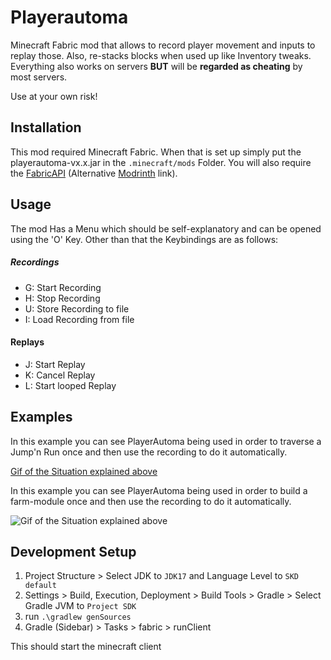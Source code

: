# Playerautoma
Minecraft Fabric mod that allows to record player movement and inputs to replay those. 
Also, re-stacks blocks when used up like Inventory tweaks. Everything also works on servers **BUT**
will be **regarded as cheating** by most servers.

Use at your own risk!

## Installation
This mod required Minecraft Fabric. When that is set up simply put the playerautoma-vx.x.jar 
in the `.minecraft/mods` Folder. You will also require the [FabricAPI](https://www.curseforge.com/minecraft/mc-mods/fabric-api) 
(Alternative [Modrinth](https://modrinth.com/mod/fabric-api) link).


## Usage
The mod Has a Menu which should be self-explanatory and can be opened using the 'O' Key.
Other than that the Keybindings are as follows:
##### Recordings
- G: Start Recording
- H: Stop Recording
- U: Store Recording to file
- I: Load Recording from file
#### Replays
- J: Start Replay
- K: Cancel Replay
- L: Start looped Replay

## Examples
In this example you can see PlayerAutoma being used in order to traverse a Jump'n Run once and then use the recording
to do it automatically.

[Gif of the Situation explained above](documentation/resources/jump-n-run-demo.gif)

In this example you can see PlayerAutoma being used in order to build a farm-module once and then use the recording
to do it automatically.

![Gif of the Situation explained above](documentation/resources/farm-demo.gif)


## Development Setup

1. Project Structure > Select JDK to `JDK17` and Language Level to `SKD default`
2. Settings > Build, Execution, Deployment > Build Tools > Gradle > Select Gradle JVM to `Project SDK`
3. run `.\gradlew genSources`
4. Gradle (Sidebar) > Tasks > fabric > runClient

This should start the minecraft client
